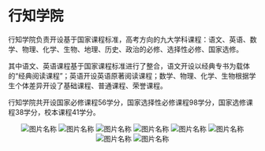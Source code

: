 # 行知学院

行知学院负责开设基于国家课程标准，高考方向的九大学科课程：语文、英语、数学、物理、化学、生物、地理、历史、政治的必修、选择性必修、国家选修。

其中语文、英语课程基于国家课程标准进行了整合，语文开设以经典专书为载体的“经典阅读课程”；英语开设英语原著阅读课程；数学、物理、化学、生物根据学生个体差异开设了基础课程、普通课程、荣誉课程。

行知学院共开设国家必修课程56学分，国家选择性必修课程98学分，国家选修课程38学分，校本课程41学分。
<div  align="center">    
 <img src="/images/xz1.png"  alt="图片名称" align=center />
 <img src="/images/xz2.png" alt="图片名称" align=center />
 <img src="/images/xz3.png"  alt="图片名称" align=center />
 <img src="/images/xz4.png"  alt="图片名称" align=center />
 <img src="/images/xz5.png" alt="图片名称" align=center />
 <img src="/images/xz6.png" alt="图片名称" align=center />
 <img src="/images/xz7.png" alt="图片名称" align=center />
 <img src="/images/xz8.png"  alt="图片名称" align=center />
</div>